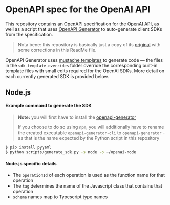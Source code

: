 # OpenAPI spec for the OpenAI API

This repository contains an [OpenAPI](https://www.openapis.org/) specification for the [OpenAI API](https://beta.openai.com/docs), as well as a script that uses [OpenAPI Generator](https://openapi-generator.tech/) to auto-generate client SDKs from the specification.

> Nota bene: this repository is basically just a copy of its [original](https://github.com/openai/openai-openapi) with some corrections in this ReadMe file.

OpenAPI Generator uses [mustache templates](https://github.com/OpenAPITools/openapi-generator/tree/master/modules/openapi-generator/src/main/resources) to generate code — the files in the `sdk-template-overrides` folder override the corresponding built-in template files with small edits required for the OpenAI SDKs. More detail on each currently generated SDK is provided below.

## Node.js

#### Example command to generate the SDK

> **Note:** you will first have to install the [openapi-generator](https://github.com/OpenAPITools/openapi-generator)
>
> If you choose to do so using `npm`, you will additionally have to rename the created executable `openapi-generator-cli` to `openapi-generator` - as that is the name expected by the Python script in this repository

```bash
$ pip install pyyaml
$ python scripts/generate_sdk.py -s node -o ~/openai-node
```

#### Node.js specific details

- The `operationId` of each operation is used as the function name for that operation
- The `tag` determines the name of the Javascript class that contains that operation
- `schema` names map to Typescript type names
